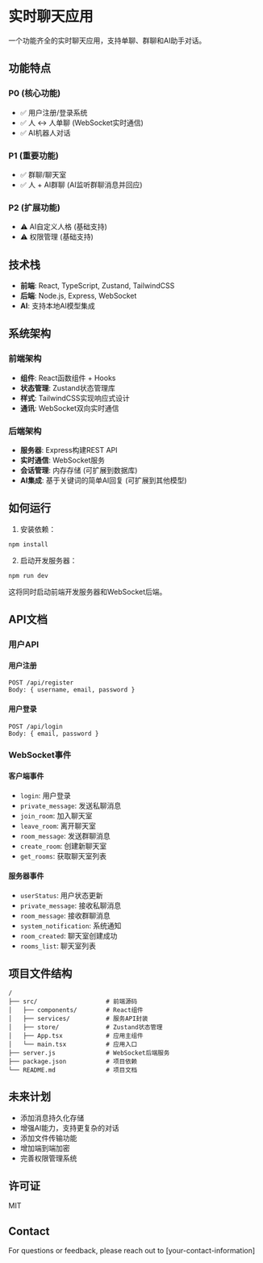 # 实时聊天应用

一个功能齐全的实时聊天应用，支持单聊、群聊和AI助手对话。

## 功能特点

### P0 (核心功能)
- ✅ 用户注册/登录系统
- ✅ 人 ↔ 人单聊 (WebSocket实时通信)
- ✅ AI机器人对话

### P1 (重要功能)
- ✅ 群聊/聊天室
- ✅ 人 + AI群聊 (AI监听群聊消息并回应)

### P2 (扩展功能)
- ⚠️ AI自定义人格 (基础支持)
- ⚠️ 权限管理 (基础支持)

## 技术栈

- **前端**: React, TypeScript, Zustand, TailwindCSS
- **后端**: Node.js, Express, WebSocket
- **AI**: 支持本地AI模型集成

## 系统架构

### 前端架构
- **组件**: React函数组件 + Hooks
- **状态管理**: Zustand状态管理库
- **样式**: TailwindCSS实现响应式设计
- **通讯**: WebSocket双向实时通信

### 后端架构
- **服务器**: Express构建REST API
- **实时通信**: WebSocket服务
- **会话管理**: 内存存储 (可扩展到数据库)
- **AI集成**: 基于关键词的简单AI回复 (可扩展到其他模型)

## 如何运行

1. 安装依赖：
```
npm install
```

2. 启动开发服务器：
```
npm run dev
```

这将同时启动前端开发服务器和WebSocket后端。

## API文档

### 用户API

#### 用户注册
```
POST /api/register
Body: { username, email, password }
```

#### 用户登录
```
POST /api/login
Body: { email, password }
```

### WebSocket事件

#### 客户端事件
- `login`: 用户登录
- `private_message`: 发送私聊消息
- `join_room`: 加入聊天室
- `leave_room`: 离开聊天室
- `room_message`: 发送群聊消息
- `create_room`: 创建新聊天室
- `get_rooms`: 获取聊天室列表

#### 服务器事件
- `userStatus`: 用户状态更新
- `private_message`: 接收私聊消息
- `room_message`: 接收群聊消息
- `system_notification`: 系统通知
- `room_created`: 聊天室创建成功
- `rooms_list`: 聊天室列表

## 项目文件结构

```
/
├── src/                   # 前端源码
│   ├── components/        # React组件
│   ├── services/          # 服务API封装
│   ├── store/             # Zustand状态管理
│   ├── App.tsx            # 应用主组件
│   └── main.tsx           # 应用入口
├── server.js              # WebSocket后端服务
├── package.json           # 项目依赖
└── README.md              # 项目文档
```

## 未来计划

- 添加消息持久化存储
- 增强AI能力，支持更复杂的对话
- 添加文件传输功能
- 增加端到端加密
- 完善权限管理系统

## 许可证

MIT

## Contact

For questions or feedback, please reach out to [your-contact-information] 